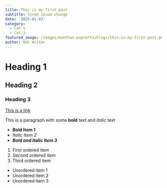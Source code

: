```yaml
---
title: This is my first post
subtitle: lorem ipsum change
date: '2025-01-03'
category:
  - Cat-1
  - Cat-3
featured_image: /images/manthan-exprerts/blogs/this-is-my-first-post.png
author: NSt Writer
---
```

<h1>Heading 1</h1><h2>Heading 2</h2><h3>Heading 3</h3><p><a href="https://www.example.com" rel="noopener noreferrer" target="_blank">This is a link</a></p><p>This is a paragraph with some <strong>bold</strong> text and <em>italic</em> text</p><ul><li><strong>Bold Item 1</strong></li><li><em>Italic Item 2</em></li><li><strong><em>Bold and Italic Item 3</em></strong></li></ul><ol><li>First ordered item</li><li>Second ordered item</li><li>Third ordered item</li></ol><ul><li>Unordered item 1</li><li>Unordered item 2</li><li>Unordered item 3</li></ul>
